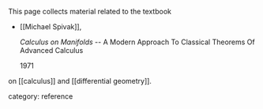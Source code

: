 


This page collects material related to the textbook


* [[Michael Spivak]],

  _Calculus on Manifolds_ -- A Modern Approach To Classical Theorems Of Advanced Calculus

  1971

on [[calculus]] and [[differential geometry]].

category: reference